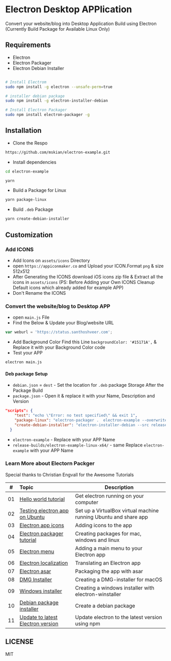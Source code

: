 # Electron Desktop APPlication

Convert your website/blog into Desktop Application Build using Electron (Currently Build Package for Available Linux Only)

## Requirements

- Electron
- Electron Packager
- Electron Debian Installer

```bash

# Install Electrom
sudo npm install -g electron --unsafe-perm=true

# installer debian package
sudo npm install -g electron-installer-debian

# Install Electron Packager
sudo npm install electron-packager -g

```

## Installation

- Clone the Respo

```bash
https://github.com/mskian/electron-example.git
```

- Install dependencies

```bash
cd electron-example
```

```bash
yarn
```

- Build a Package for Linux

```bash
yarn package-linux
```

- Build `.deb` Package

```bash
yarn create-debian-installer
```

## Customization

### Add ICONS

- Add Icons on `assets/icons` Directory
- open `https://appiconmaker.co` and Upload your ICON.Format `png` & size 512x512
- After Generating the ICONS download iOS icons zip file & Extract all the icons in `assets/icons` (PS: Before Adding your Own ICONS Cleanup Default icons which already added for example APP)
- Don't Rename the ICONS

### Convert the website/blog to Desktop APP

- open `main.js` File
- Find the Below & Update your Blog/website URL

```js
var weburl = 'https://status.santhoshveer.com';
```

- Add Background Color Find this Line `backgroundColor: '#15171A',` & Replace it with your Background Color code
- Test your APP

```bash
electron main.js
```

#### Deb package Setup

- `debian.json` = `dest` - Set the location for `.deb` package Storage After the Package Build
- `package.json` - Open it & replace it with your Name, Description and Version

```json
"scripts": {
    "test": "echo \"Error: no test specified\" && exit 1",
    "package-linux": "electron-packager .  electron-example --overwrite --platform=linux --arch=x64 --icon=assets/icons/Icon-1024.png --asar --prune=true --out=release-builds",
    "create-debian-installer": "electron-installer-debian --src release-builds/electron-example-linux-x64/ --arch amd64 --config debian.json"
  }
```

- `electron-example` - Replace with your APP Name
- `release-builds/electron-example-linux-x64/` - same Replace `electron-example` with your APP Name

### Learn More about Electorn Packger

Special thanks to Christian Engvall for the Awesome Tutorials

| # | Topic | Description |
|---|:------|-------------|
| 01 | [Hello world tutorial](http://www.christianengvall.se/electron-hello-world/) | Get electron running on your computer|
| 02 | [Testing electron app on Ubuntu](http://www.christianengvall.se/testing-electron-app-on-ubuntu-linux/) | Set up a VirtualBox virtual machine running Ubuntu and share app |
| 03 | [Electron app icons](http://www.christianengvall.se/electron-app-icons/) | Adding icons to the app |
| 04 | [Electron packager tutorial](http://www.christianengvall.se/electron-packager-tutorial/) | Creating packages for mac, windows and linux |
| 05 | [Electron menu](http://www.christianengvall.se/electron-menu/) | Adding a main menu to your Electron app |
| 06 | [Electron localization](http://www.christianengvall.se/electron-localization/) | Translating an Electron app |
| 07 | [Electron asar](http://www.christianengvall.se/electron-asar/) | Packaging the app with asar |
| 08 | [DMG Installer](http://www.christianengvall.se/dmg-installer-electron-app/) | Creating a DMG-installer for macOS |
| 09 | [Windows installer](http://www.christianengvall.se/electron-windows-installer/) | Creating a windows installer with electron-winstaller |
| 10 | [Debian package installer](https://www.christianengvall.se/electron-installer-debian-package/) | Create a debian package |
| 11 | [Update to latest Electron version](https://www.christianengvall.se/update-to-latest-electron-version/) | Update electron to the latest version using npm |


## LICENSE

MIT
